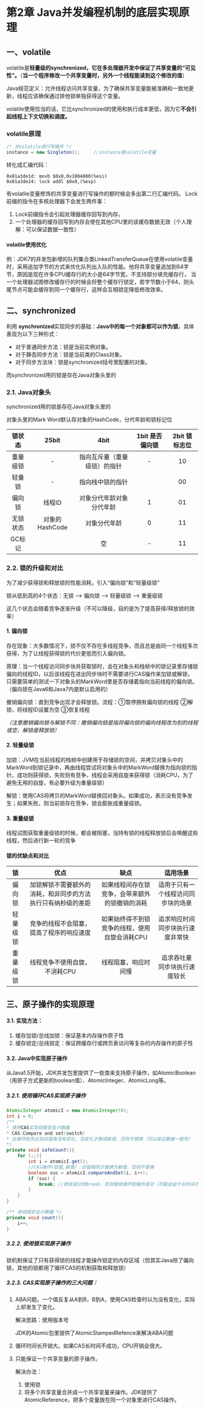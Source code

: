 # 第2章 Java并发编程机制的底层实现原理

## 一、volatile

volatile是**轻量级的synchronized，它在多处理器开发中保证了共享变量的“可见性”。**（**当一个程序修改一个共享变量时，另外一个线程能读到这个修改的值**）

Java规范定义：允许线程访问共享变量，为了确保共享变量能被准确和一致地更新，线程应该确保通过排他锁单独获得这个变量。

volatile使用恰当的话，它比synchronized的使用和执行成本更低，因为它**不会引起线程上下文切换和调度。**

### volatile原理

```java
/* 对volatile进行写操作 */
instance = new Singleton();		//instance是volatile变量
```
转化成汇编代码：
```assembly
0x01a3de1d: movb $0x0,0x1004800(%esi)
0x01a3de24: lock addl $0x0,(%esp)
```
有volatile变量修饰的共享变量进行写操作的额时候会多出第二行汇编代码。
Lock前缀的指令在多核处理器下会发生两件事：
1. Lock前缀指令会引起处理器缓存回写到内存。
2. 一个处理器的缓存回写到内存会使在其他CPU里的该缓存数据无效（个人理解：可以保证数据一致性）

#### volatile使用优化

例：JDK7的并发包新增的队列集合类LinkedTransferQueue在使用volatile变量时，采用追加字节的方式来优化队列出入队的性能。他将共享变量追加到64字节，原因是现在许多CPU缓存行的大小是64字节宽，不支持部分填充缓存行， 当一个处理器试图修改缓存行的时候会将整个缓存行锁定，若字节数小于64，则头尾节点可能会缓存到同一个缓存行，这样会互相锁定降低修改效率。



## 二、synchronized

利用 **synchronized**实现同步的基础：**Java中的每一个对象都可以作为锁**，具体表现为以下三种形式：

+ 对于普通同步方法：锁是当前实例对象。
+ 对于静态同步方法：锁是当前类的Class对象。
+ 对于同步方法块：锁是synchronized括号里配置的对象。

而synchronized用的锁是存在Java对象头里的

### 2.1. Java对象头

synchronized用的锁是存在Java对象头里的

对象头里的Mark Word默认存对象的HashCode，分代年龄和锁标记位

|  锁状态  |     25bit      |             4bit             | 1bit 是否偏向锁 | 2bit 锁标志位 |
| :------: | :------------: | :--------------------------: | :-------------: | :-----------: |
| 重量级锁 |       -        | 指向互斥量（重量级锁）的指针 |        -        |      10       |
|  轻量锁  |       -        |       指向栈中锁的指针       |                 |      00       |
|  偏向锁  |     线程ID     |   对象分代年龄对象分代年龄   |        1        |      01       |
| 无锁状态 | 对象的HashCode |         对象分代年龄         |        0        |      11       |
|  GC标记  |                |              空              |        -        |      11       |

### 2.2. 锁的升级和对比

为了减少获得锁和释放锁的性能消耗，引入“偏向锁”和“轻量级锁”

锁从低到高的4个状态：无锁 --> 偏向锁 --> 轻量级锁 --> 重量级锁

这几个状态会随着竞争逐渐升级（不可以降级，目的是为了提高获得/释放锁的效率）

#### 1. 偏向锁

存在现象：大多数情况下，锁不仅不存在多线程竞争，而且总是由同一个线程多次获得，为了让线程获得锁的代价更低而引入偏向锁。

原理：当一个线程访问同步块并获取锁时，会在对象头和栈帧中的锁记录里存储锁偏向的线程ID，以后该线程在进出同步块时不需要进行CAS操作来加锁或解锁，只需要简单的测试一下对象头的MarkWord里是否存储着指向当前线程的偏向锁。（偏向锁在Java6和Java7内是默认启用的）

撤销偏向锁：直到竞争出现才会释放锁。流程：①暂停拥有偏向锁的线程 ②解锁，将线程ID设置为空 ③恢复线程

*（注意撤销偏向锁与解锁不同：撤销偏向锁是指将偏向锁的偏向线程改为别的线程或空，解锁是释放锁）*

#### 2. 轻量级锁

加锁：JVM在当前线程的栈帧中创建用于存储锁的空间，并拷贝对象头中的MarkWord到锁记录中，再由线程尝试将对象头中的MarkWord替换为指向锁的指针。成功则获得锁，失败则有竞争，线程会采用自旋来获得锁（消耗CPU，为了避免无用的自旋，有必要升级为重量级锁）

解锁：使用CAS将拷贝的MarkWord替换回对象头。如果成功，表示没有竞争发生；如果失败，则当前锁存在竞争，锁会膨胀成重量级锁。

#### 3. 重量级锁

线程试图获取重量级锁的时候，都会被阻塞，当持有锁的线程释放锁后会唤醒这些线程，然后进行新一轮的竞争

#### 锁的优缺点和对比

|    锁    |                             优点                             |                      缺点                      |                适用场景                |
| :------: | :----------------------------------------------------------: | :--------------------------------------------: | :------------------------------------: |
|  偏向锁  | 加锁解锁不需要额外的消耗，和非同步的方法执行只有纳秒级的差距 | 如果线程间存在锁竞争，会带来额外的锁撤销的消耗 |   适用于只有一个线程访问同步块的场景   |
| 轻量级锁 |           竞争的线程不会阻塞，提高了程序的响应速度           | 如果始终得不到锁竞争的线程，使用自旋会消耗CPU  | 追求响应时间<br />同步块执行速度非常快 |
| 重量级锁 |                线程竞争不使用自旋，不消耗CPU                 |              线程阻塞，响应时间慢              |   追求吞吐量<br />同步块执行速度较长   |



## 三、原子操作的实现原理

#### 3.1. 实现方法：

1. 缓存加锁/总线加锁：保证基本内存操作原子性
2. 缓存锁定/总线锁定：保证跨缓存行或跨页表访问等复杂的内存操作的原子性

#### 3.2. Java中实现原子操作

从Java1.5开始，JDK并发包里提供了一些类来支持原子操作，如AtomicBoolean（用原子方式更新的boolean值）、AtomicInteger、AtomicLong等。

##### 3.2.1. 使用循环CAS实现原子操作

```java
AtomicInteger atomicI = new AtomicInteger(0);
int i = 0;
/** 
* 使用CAS实现线程安全计数器
* CAS:Compare and set(switch)
* 在操作前先比较旧值有没有变化，没变化才换成新值，否则不替换（可以保证数据一致性）
*/
private void safeCount(){
    for (;;){
        int i = atomicI.get();
        //CAS操作(旧值,新值)：旧值相同才替换为新值，否则不替换
        boolean suc = atomicI.compareAndSet(i, i++);
        if (suc) {
            break; //修改成功则break，否则继续循环到操作成功（可能会由于长时间不成功带来巨额开销）
        }
    }
}

/** 非线程安全计数器 */
private void count(){
    i++;
}
```

##### 3.2.2. 使用锁实现原子操作

锁机制保证了只有获得锁的线程才能操作锁定的内存区域（但其实Java除了偏向锁，其他的锁都用了循环CAS的机制获取和释放锁）

##### 3.2.3. CAS实现原子操作的三大问题：

1. ABA问题。一个值反复从A到B，B到A，使用CAS检查时以为没有变化，实际上却发生了变化。

   解决思路：使用版本号

   JDK的Atomic包里提供了AtomicStampedRefence来解决ABA问题

2. 循环时间长开销大。如果CAS长时间不成功，CPU开销会很大。

3. 只能保证一个共享变量的原子操作。

   解决办法：

   1. 使用锁
   2. 将多个共享变量合并成一个共享变量来操作。JDK提供了AtomicReference，把多个变量放在同一个对象里进行CAS操作。